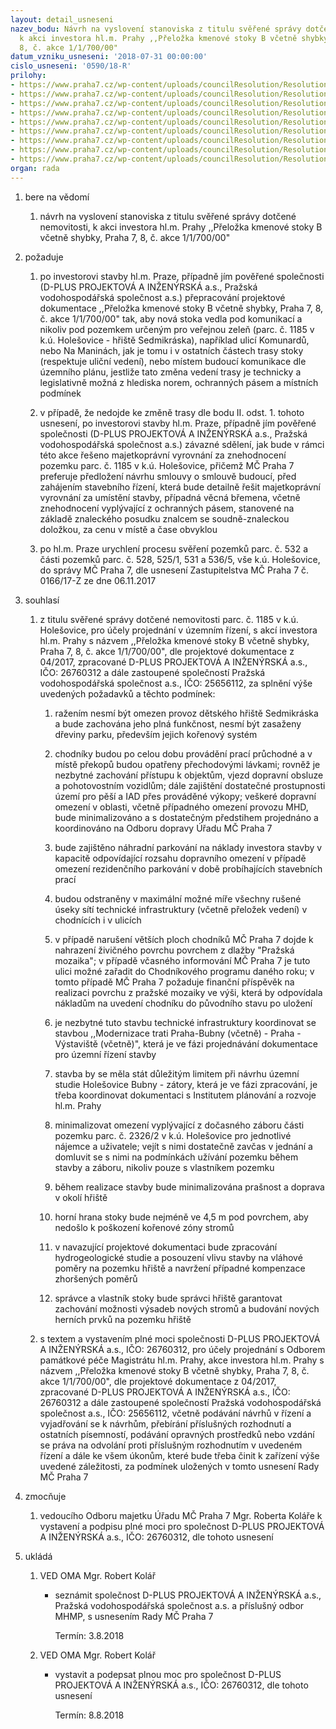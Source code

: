 ```yaml
---
layout: detail_usneseni
nazev_bodu: Návrh na vyslovení stanoviska z titulu svěřené správy dotčené nemovitosti,
  k akci investora hl.m. Prahy ,,Přeložka kmenové stoky B včetně shybky, Praha 7,
  8, č. akce 1/1/700/00"
datum_vzniku_usneseni: '2018-07-31 00:00:00'
cislo_usneseni: '0590/18-R'
prilohy:
- https://www.praha7.cz/wp-content/uploads/councilResolution/Resolutions/30131/export/01_stokaBHol~380287.docx
- https://www.praha7.cz/wp-content/uploads/councilResolution/Resolutions/30131/export/02_stokaBHol~380286.pdf
- https://www.praha7.cz/wp-content/uploads/councilResolution/Resolutions/30131/export/03_stokaBHol~380285.pdf
- https://www.praha7.cz/wp-content/uploads/councilResolution/Resolutions/30131/export/04_stokaBHol~380284.pdf
- https://www.praha7.cz/wp-content/uploads/councilResolution/Resolutions/30131/export/05_stokaBHol~380283.pdf
- https://www.praha7.cz/wp-content/uploads/councilResolution/Resolutions/30131/export/06_stokaBHol~380282.pdf
- https://www.praha7.cz/wp-content/uploads/councilResolution/Resolutions/30131/export/07_stokaBHol~380281.pdf
- https://www.praha7.cz/wp-content/uploads/councilResolution/Resolutions/30131/export/08_stokaBHol~380280.docx
- https://www.praha7.cz/wp-content/uploads/councilResolution/Resolutions/30131/export/export~380594.pdf
organ: rada
---
```

<ol id="urzList" class="urzList_view"><li class="urzClass1" id=""><span name="1">bere na vědomí</span><ol class="urzOlClass decimal "><li class="urzClass2" id="" style="text-align: left;"><span><p>návrh na vyslovení stanoviska z titulu svěřené správy dotčené nemovitosti, k akci investora hl.m. Prahy ,,Přeložka kmenové stoky B včetně shybky, Praha 7, 8, č. akce 1/1/700/00"</p></span></li></ol></li><li class="urzClass1" id=""><span name="62">požaduje</span><ol class="urzOlClass decimal " id=""><li class="urzClass2" id="" style="text-align: left;"><span><p>po investorovi stavby hl.m. Praze, případně jím pověřené společnosti (D-PLUS PROJEKTOVÁ A INŽENÝRSKÁ a.s., Pražská vodohospodářská společnost a.s.) přepracování projektové dokumentace ,,Přeložka kmenové stoky B včetně shybky, Praha 7, 8, č. akce 1/1/700/00" tak, aby nová stoka vedla pod komunikací a nikoliv pod pozemkem určeným pro veřejnou zeleň (parc. č. 1185 v k.ú. Holešovice - hřiště Sedmikráska), například ulicí Komunardů, nebo Na Maninách, jak je tomu i v ostatních částech trasy stoky (respektuje uliční vedení), nebo místem budoucí komunikace dle územního plánu, jestliže tato změna vedení trasy je technicky a legislativně možná z hlediska norem, ochranných pásem a místních podmínek<br></p></span></li><li class="urzClass2" id="" style="text-align: left;"><span><p>v případě, že nedojde ke změně trasy dle bodu II. odst. 1. tohoto usnesení, po investorovi stavby hl.m. Praze, případně jím pověřené společnosti (D-PLUS PROJEKTOVÁ A INŽENÝRSKÁ a.s., Pražská vodohospodářská společnost a.s.) závazné sdělení, jak bude v rámci této akce řešeno majetkoprávní vyrovnání za znehodnocení pozemku parc. č. 1185 v k.ú. Holešovice, přičemž MČ Praha 7 preferuje předložení návrhu smlouvy o smlouvě budoucí, před zahájením stavebního řízení, která bude detailně řešit majetkoprávní vyrovnání za umístění stavby, případná věcná břemena, včetně znehodnocení vyplývající z ochranných pásem, stanovené na základě znaleckého posudku znalcem se soudně-znaleckou doložkou, za cenu v místě a čase obvyklou</p></span></li><li class="urzClass2" id="" style="text-align: left;"><span><p>po hl.m. Praze urychlení procesu svěření pozemků parc. č. 532 a části pozemků parc. č. 528, 525/1, 531 a 536/5, vše k.ú. Holešovice, do správy MČ Praha 7, dle usnesení Zastupitelstva MČ Praha 7 č. 0166/17-Z ze dne 06.11.2017</p></span></li></ol></li><li class="urzClass1" id=""><span name="26">souhlasí</span><ol class="urzOlClass decimal "><li class="urzClass2" id="" style="text-align: left;"><span><p>z titulu svěřené správy dotčené nemovitosti parc. č. 1185 v k.ú. Holešovice, pro účely projednání v územním řízení, s akcí investora hl.m. Prahy s názvem ,,Přeložka kmenové stoky B včetně shybky, Praha 7, 8, č. akce 1/1/700/00", dle projektové dokumentace z 04/2017, zpracované D-PLUS PROJEKTOVÁ A INŽENÝRSKÁ a.s., IČO:&nbsp;26760312 a dále zastoupené společností Pražská vodohospodářská společnost a.s., IČO: 25656112, za splnění výše uvedených požadavků a těchto podmínek:</p></span><ol class="urzUlClass"><li class="urzClass3" id="" style="text-align: left;"><span><p>ražením nesmí být omezen provoz dětského hřiště Sedmikráska a bude zachována jeho plná funkčnost, nesmí být zasaženy dřeviny parku, především jejich kořenový systém</p></span></li><li class="urzClass3" id="" style="text-align: left;"><span><p>chodníky budou po celou dobu provádění prací průchodné a v místě překopů budou opatřeny přechodovými lávkami; rovněž je nezbytné zachování přístupu k objektům, vjezd dopravní obsluze a pohotovostním vozidlům; dále zajištění dostatečné prostupnosti území pro pěší a IAD přes prováděné výkopy; veškeré dopravní omezení v oblasti, včetně případného omezení provozu MHD, bude minimalizováno a s dostatečným předstihem projednáno a koordinováno na Odboru dopravy Úřadu MČ Praha 7</p></span></li><li class="urzClass3" id="" style="text-align: left;"><span><p>bude zajištěno náhradní parkování na náklady investora stavby v kapacitě odpovídající rozsahu dopravního omezení v případě omezení rezidenčního parkování v době probíhajících stavebních prací<br></p></span></li><li class="urzClass3" id="" style="text-align: left;"><span><p>budou odstraněny v maximální možné míře všechny rušené úseky sítí technické infrastruktury (včetně přeložek vedení) v chodnících i v ulicích</p></span></li><li class="urzClass3" id="" style="text-align: left;"><span><p>v případě narušení větších ploch chodníků MČ Praha 7 dojde k nahrazení živičného povrchu povrchem z dlažby "Pražská mozaika"; v případě včasného informování MČ Praha 7 je tuto ulici možné zařadit do Chodníkového programu daného roku; v tomto případě MČ Praha 7 požaduje finanční příspěvěk na realizaci povrchu z pražské mozaiky ve výši, která by odpovídala nákladům na uvedení chodníku do původního stavu po uložení</p></span></li><li class="urzClass3" id="" style="text-align: left;"><span><p>je nezbytné tuto stavbu technické infrastruktury koordinovat se stavbou ,,Modernizace trati Praha-Bubny (včetně) - Praha - Výstaviště (včetně)", která je ve fázi projednávání dokumentace pro územní řízení stavby</p></span></li><li class="urzClass3" id="" style="text-align: left;"><span><p>stavba by se měla stát důležitým limitem při návrhu územní studie Holešovice Bubny - zátory, která je ve fázi zpracování, je třeba koordinovat dokumentaci s Institutem plánování a rozvoje hl.m. Prahy</p></span></li><li class="urzClass3" id="" style="text-align: left;"><span><p>minimalizovat omezení vyplývající z dočasného záboru části pozemku parc. č. 2326/2 v k.ú. Holešovice pro jednotlivé nájemce a uživatele; vejít s nimi dostatečně zavčas v jednání a domluvit se s nimi na podmínkách užívání pozemku během stavby a záboru, nikoliv pouze s vlastníkem pozemku</p></span></li><li class="urzClass3" id="" style="text-align: left;"><span><p>během realizace stavby bude minimalizována prašnost a doprava v okolí hřiště</p></span></li><li class="urzClass3" id="" style="text-align: left;"><span><p>horní hrana stoky bude nejméně ve 4,5 m pod povrchem, aby nedošlo k poškození kořenové zóny stromů</p></span></li><li class="urzClass3" id="" style="text-align: left;"><span><p>v navazující projektové dokumentaci bude zpracování hydrogeologické studie a posouzení vlivu stavby na vláhové poměry na pozemku hřiště a navržení případné kompenzace zhoršených poměrů</p></span></li><li class="urzClass3" id="" style="text-align: left;"><span><p>správce a vlastník stoky bude správci hřiště garantovat zachování možnosti výsadeb nových stromů a budování nových herních prvků na pozemku hřiště</p></span></li></ol></li><li class="urzClass2" id="" style="text-align: left;"><span><p>s textem a vystavením plné moci společnosti D-PLUS PROJEKTOVÁ A INŽENÝRSKÁ a.s., IČO: 26760312, pro účely projednání s Odborem památkové péče Magistrátu hl.m. Prahy, akce investora hl.m. Prahy s názvem ,,Přeložka kmenové stoky B včetně shybky, Praha 7, 8, č. akce 1/1/700/00", dle projektové dokumentace z 04/2017, zpracované D-PLUS PROJEKTOVÁ A INŽENÝRSKÁ a.s., IČO: 26760312 a dále zastoupené společností Pražská vodohospodářská společnost a.s., IČO: 25656112, včetně podávání návrhů v řízení a vyjadřování se k návrhům, přebírání příslušných rozhodnutí a ostatních písemností, podávání opravných prostředků nebo vzdání se práva na odvolání proti příslušným rozhodnutím v uvedeném řízení a dále ke všem úkonům, které bude třeba činit k zařízení výše uvedené záležitosti, za podmínek uložených v tomto usnesení Rady MČ Praha 7 <br></p></span></li></ol></li><li class="urzClass1" id=""><span name="41">zmocňuje</span><ol class="urzOlClass decimal "><li class="urzClass2" id="" style="text-align: left;"><span><p>vedoucího Odboru majetku Úřadu MČ Praha 7 Mgr. Roberta Koláře k vystavení a podpisu plné moci pro společnost D-PLUS PROJEKTOVÁ A INŽENÝRSKÁ a.s., IČO: 26760312, dle tohoto usnesení<br></p></span></li></ol></li><li class="urzClass1" id="urzUkoly"><span name="1">ukládá</span><ol class="urzOlClass"><li class="urzClass2"><span><p>VED OMA Mgr. Robert Kolář</p></span><ul class="urzUlClass"><li class="urzClass3"><span><p>seznámit společnost D-PLUS PROJEKTOVÁ A INŽENÝRSKÁ a.s., Pražská vodohospodářská společnost a.s. a příslušný odbor MHMP, s usnesením Rady MČ Praha 7</p></span><span class="urzUkolTermin">  Termín:&nbsp;3.8.2018</span></li></ul></li><li class="urzClass2"><span><p>VED OMA Mgr. Robert Kolář</p></span><ul class="urzUlClass"><li class="urzClass3"><span><p>vystavit a podepsat plnou moc pro společnost D-PLUS PROJEKTOVÁ A INŽENÝRSKÁ a.s., IČO: 26760312, dle tohoto usnesení</p></span><span class="urzUkolTermin">  Termín:&nbsp;8.8.2018</span></li></ul></li></ol></li></ol>